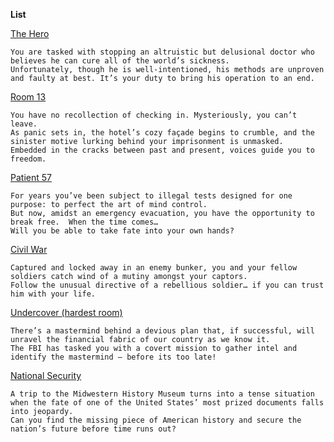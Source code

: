 <!--- https://akirameru.github.io/list/ -->
**List**

[The Hero](https://breakoutkc.com/the-hero/)
```
You are tasked with stopping an altruistic but delusional doctor who believes he can cure all of the world’s sickness.
Unfortunately, though he is well-intentioned, his methods are unproven and faulty at best. It’s your duty to bring his operation to an end.
```
[Room 13](https://breakoutkc.com/room-13/)
```
You have no recollection of checking in. Mysteriously, you can’t leave.
As panic sets in, the hotel’s cozy façade begins to crumble, and the sinister motive lurking behind your imprisonment is unmasked.
Embedded in the cracks between past and present, voices guide you to freedom.
```
[Patient 57](https://breakoutkc.com/patient-57/)
```
For years you’ve been subject to illegal tests designed for one purpose: to perfect the art of mind control.
But now, amidst an emergency evacuation, you have the opportunity to break free.  When the time comes…
Will you be able to take fate into your own hands?
```
[Civil War](https://breakoutkc.com/civil-war/)
```
Captured and locked away in an enemy bunker, you and your fellow soldiers catch wind of a mutiny amongst your captors.
Follow the unusual directive of a rebellious soldier… if you can trust him with your life.
```
[Undercover (hardest room)](https://breakoutkc.com/undercover/)
```
There’s a mastermind behind a devious plan that, if successful, will unravel the financial fabric of our country as we know it.
The FBI has tasked you with a covert mission to gather intel and identify the mastermind – before its too late!
```
[National Security](https://breakoutkc.com/national-security/)
```
A trip to the Midwestern History Museum turns into a tense situation when the fate of one of the United States’ most prized documents falls into jeopardy.
Can you find the missing piece of American history and secure the nation’s future before time runs out?
```
